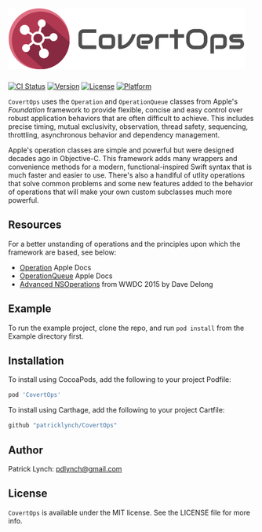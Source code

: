 # ![CovertOpsData Logo](logo-covertops.png)

[![CI Status](https://img.shields.io/travis/patricklynch/CovertOps.svg?style=flat)](https://travis-ci.org/patricklynch/CovertOps)
[![Version](https://img.shields.io/cocoapods/v/CovertOps.svg?style=flat)](https://cocoapods.org/pods/CovertOps)
[![License](https://img.shields.io/cocoapods/l/CovertOps.svg?style=flat)](https://cocoapods.org/pods/CovertOps)
[![Platform](https://img.shields.io/cocoapods/p/CovertOps.svg?style=flat)](https://cocoapods.org/pods/CovertOps)

`CovertOps` uses the `Operation` and `OperationQueue` classes from Apple's _Foundation_ framework to provide flexible, concise and easy control over robust application behaviors that are often difficult to achieve.  This includes precise timing, mutual exclusivity, observation, thread safety, sequencing, throttling, asynchronous behavior and dependency management.

Apple's operation classes are simple and powerful but were designed decades ago in Objective-C.  This framework adds many wrappers and convenience methods for a modern, functional-inspired Swift syntax that is much faster and easier to use.  There's also a handlful of utlity operations that solve common problems and some new features added to the behavior of operations that will make your own custom subclasses much more powerful.

## Resources
For a better unstanding of operations and the principles upon which the framework are based, see below:
- [Operation](https://developer.apple.com/documentation/foundation/operation) Apple Docs
- [OperationQueue](https://developer.apple.com/documentation/foundation/operationqueue) Apple Docs
- [Advanced NSOperations](https://developer.apple.com/videos/play/wwdc2015/226/) from WWDC 2015 by Dave Delong

## Example

To run the example project, clone the repo, and run `pod install` from the Example directory first.

## Installation

To install using CocoaPods, add the following to your project Podfile:
```ruby
pod 'CovertOps'
```
To install using Carthage, add the following to your project Cartfile:
```ruby
github "patricklynch/CovertOps"
```

## Author

Patrick Lynch: pdlynch@gmail.com

## License

`CovertOps` is available under the MIT license. See the LICENSE file for more info.
